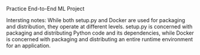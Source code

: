 Practice End-to-End ML Project

Intersting notes:
While both setup.py and Docker are used for packaging and distribution, they operate at different levels. 
setup.py is concerned with packaging and distributing Python code and its dependencies, while Docker is concerned with packaging and distributing an entire runtime environment for an application.